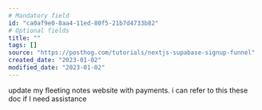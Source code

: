 ```yaml
---
# Mandatory field
id: "ca0af9e0-8aa4-11ed-80f5-21b7d4733b82"
# Optional fields
title: ""
tags: []
source: "https://posthog.com/tutorials/nextjs-supabase-signup-funnel"
created_date: "2023-01-02"
modified_date: "2023-01-02"
---
```

update my fleeting notes website with payments. i can refer to this these doc if I need assistance 